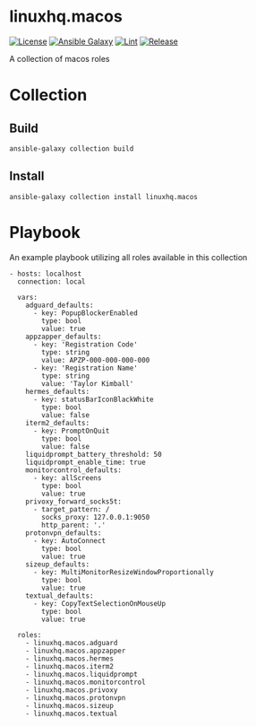 # linuxhq.macos

[![License](https://img.shields.io/badge/license-GPLv3-lightgreen)](https://www.gnu.org/licenses/gpl-3.0.en.html#license-text)
[![Ansible Galaxy](https://img.shields.io/badge/collection-linuxhq.macos-blue)](https://galaxy.ansible.com/linuxhq/macos)
[![Lint](https://github.com/linuxhq/ansible-collection-macos/actions/workflows/linting.yml/badge.svg)](https://github.com/linuxhq/ansible-collection-macos/actions/workflows/linting.yml)
[![Release](https://github.com/linuxhq/ansible-collection-macos/actions/workflows/release.yml/badge.svg)](https://github.com/linuxhq/ansible-collection-macos/actions/workflows/release.yml)

A collection of macos roles

# Collection

## Build

    ansible-galaxy collection build

## Install

    ansible-galaxy collection install linuxhq.macos

# Playbook

An example playbook utilizing all roles available in this collection

    - hosts: localhost
      connection: local

      vars:
        adguard_defaults:
          - key: PopupBlockerEnabled
            type: bool
            value: true
        appzapper_defaults:
          - key: 'Registration Code'
            type: string
            value: APZP-000-000-000-000
          - key: 'Registration Name'
            type: string
            value: 'Taylor Kimball'
        hermes_defaults:
          - key: statusBarIconBlackWhite
            type: bool
            value: false
        iterm2_defaults:
          - key: PromptOnQuit
            type: bool
            value: false
        liquidprompt_battery_threshold: 50
        liquidprompt_enable_time: true
        monitorcontrol_defaults:
          - key: allScreens
            type: bool
            value: true
        privoxy_forward_socks5t:
          - target_pattern: /
            socks_proxy: 127.0.0.1:9050
            http_parent: '.'
        protonvpn_defaults:
          - key: AutoConnect
            type: bool
            value: true
        sizeup_defaults:
          - key: MultiMonitorResizeWindowProportionally
            type: bool
            value: true
        textual_defaults:
          - key: CopyTextSelectionOnMouseUp
            type: bool
            value: true

      roles:
        - linuxhq.macos.adguard
        - linuxhq.macos.appzapper
        - linuxhq.macos.hermes
        - linuxhq.macos.iterm2
        - linuxhq.macos.liquidprompt
        - linuxhq.macos.monitorcontrol
        - linuxhq.macos.privoxy
        - linuxhq.macos.protonvpn
        - linuxhq.macos.sizeup
        - linuxhq.macos.textual
